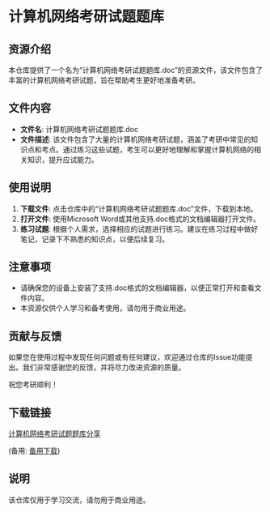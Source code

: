 # 计算机网络考研试题题库

## 资源介绍

本仓库提供了一个名为“计算机网络考研试题题库.doc”的资源文件，该文件包含了丰富的计算机网络考研试题，旨在帮助考生更好地准备考研。

## 文件内容

- **文件名**: 计算机网络考研试题题库.doc
- **文件描述**: 该文件包含了大量的计算机网络考研试题，涵盖了考研中常见的知识点和考点。通过练习这些试题，考生可以更好地理解和掌握计算机网络的相关知识，提升应试能力。

## 使用说明

1. **下载文件**: 点击仓库中的“计算机网络考研试题题库.doc”文件，下载到本地。
2. **打开文件**: 使用Microsoft Word或其他支持.doc格式的文档编辑器打开文件。
3. **练习试题**: 根据个人需求，选择相应的试题进行练习。建议在练习过程中做好笔记，记录下不熟悉的知识点，以便后续复习。

## 注意事项

- 请确保您的设备上安装了支持.doc格式的文档编辑器，以便正常打开和查看文件内容。
- 本资源仅供个人学习和备考使用，请勿用于商业用途。

## 贡献与反馈

如果您在使用过程中发现任何问题或有任何建议，欢迎通过仓库的Issue功能提出。我们非常感谢您的反馈，并将尽力改进资源的质量。

祝您考研顺利！

## 下载链接
[计算机网络考研试题题库分享](https://pan.quark.cn/s/bd1d54ceb2fc) 

(备用: [备用下载](https://pan.baidu.com/s/1fH7VPIQFuuEFfw_cFN1tpQ?pwd=1234))

## 说明

该仓库仅用于学习交流，请勿用于商业用途。
